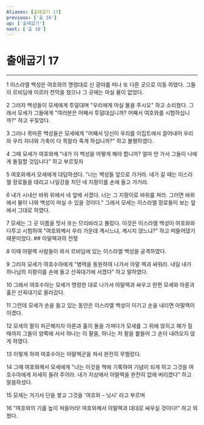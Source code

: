 ```yaml
---
Aliases: [출애굽기 17]
previous: ['출 16']
up: ['출애굽기']
next: ['출 18']
---
```

# 출애굽기 17

***


1 이스라엘 백성은 여호와의 명령대로 신 광야를 떠나 또 다른 곳으로 이동 하였다. 그들이 르비딤에 이르러 천막을 쳤으나 그 곳에는 마실 물이 없었다. 

2 그러자 백성들이 모세에게 투덜대며 "우리에게 마실 물을 주시오" 하고 소리쳤다. 그래서 모세가 그들에게 "여러분은 어째서 투덜대십니까? 어째서 여호와를 시험하십니까?" 하고 꾸짖었다. 

3 그러나 목마른 백성들은 모세에게 "어째서 당신이 우리를 이집트에서 끌어내어 우리와 우리 자녀와 가축이 다 목말라 죽게 하십니까?" 하고 불평하였다. 

4 그때 모세가 여호와께 "내가 이 백성을 어떻게 해야 합니까? 얼마 안 가서 그들이 나에게 돌질할 것입니다" 하고 부르짖자 

5 여호와께서 모세에게 대답하셨다. "너는 백성들 앞으로 가거라. 네가 갈 때는 이스라엘 장로들을 데리고 나일강을 치던 네 지팡이를 손에 들고 가거라. 

6 내가 시내산 바위 위에서 네 앞에 서겠다. 너는 그 지팡이로 바위를 쳐라. 그러면 바위에서 물이 나와 백성이 마실 수 있을 것이다." 그래서 모세는 이스라엘 장로들이 보는 앞에서 그대로 하였다. 

7 모세는 그 곳 이름을 맛사 또는 므리바라고 불렀다. 이것은 이스라엘 백성이 여호와와 다투고 시험하여 "여호와께서 우리 가운데 계시느냐, 계시지 않느냐?" 하고 떠들어댔기 때문이었다. ## 아말렉과의 전쟁 

8 이때 아말렉 사람들이 와서 르비딤에 있는 이스라엘 백성을 공격하였다. 

9 그러자 모세가 여호수아에게 "병력을 동원하여 나가서 아말 렉과 싸워라. 내일 내가 하나님의 지팡이를 손에 들고 산꼭대기에 서겠다" 하고 말하였다. 

10 그래서 여호수아는 모세가 명령한 대로 나가서 아말렉과 싸우고 한편 모세와 아론과 훌은 산꼭대기로 올라갔다. 

11 그런데 모세가 손을 들고 있는 동안은 이스라엘 백성이 이기고 손을 내리면 아말렉이 이겼다. 

12 모세의 팔이 피곤해지자 아론과 훌이 돌을 가져다가 모세를 그 위에 앉히고 해가 질 때까지 그들이 양쪽에 서서 하나는 이 팔을, 하나는 저 팔을 붙들어 그 손이 내려오지 않게 하였다. 

13 이렇게 하여 여호수아는 아말렉군을 쳐서 완전히 무찔렀다. 

14 그때 여호와께서 모세에게 "너는 이것을 책에 기록하여 기념이 되게 하고 그것을 여호수아에게 자세히 들려 주어라. 내가 지상에서 아말렉을 완전히 없애 버리겠다" 하고 말씀하셨다. 

15 모세는 거기서 단을 쌓고 그것을 '여호와 – 닛시' 라고 부르며 

16 "여호와의 기를 높이 쳐들어라! 여호와께서 아말렉과 대대로 싸우실 것이다!" 하고 외쳤다.
